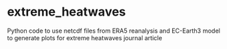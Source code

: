 # extreme_heatwaves
Python code to use netcdf files from ERA5 reanalysis and EC-Earth3 model to generate plots for extreme heatwaves journal article
